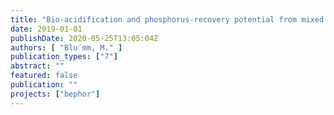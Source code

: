 ```yaml
---
title: "Bio-acidification and phosphorus-recovery potential from mixed excess and primary sludge in sewage treatment plants with biological and chemical phosphours removal."
date: 2019-01-01
publishDate: 2020-05-25T13:05:04Z
authors: [ "Blu¨mm, M." ]
publication_types: ["7"]
abstract: ""
featured: false
publication: ""
projects: ["bephor"]
---
```


